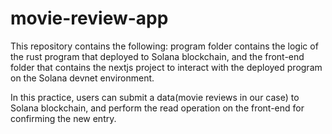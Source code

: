 # movie-review-app


This repository contains the following: program folder contains the logic of the rust program that deployed to Solana blockchain, and the front-end folder that contains the nextjs project to interact with the deployed program on the Solana devnet environment.


In this practice, users can submit a data(movie reviews in our case) to Solana blockchain, and perform the read operation on the front-end for confirming the new entry.